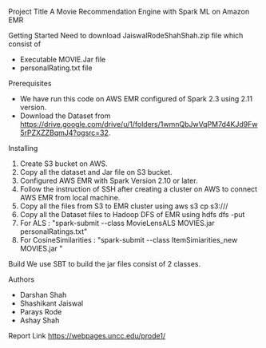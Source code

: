 Project Title
A Movie Recommendation Engine with Spark ML on Amazon EMR

Getting Started
Need to download JaiswalRodeShahShah.zip file which consist of 
- Executable MOVIE.Jar file
- personalRating.txt file

Prerequisites
- We have run this code on AWS EMR configured of Spark 2.3 using 2.11 version.
- Download the Dataset from https://drive.google.com/drive/u/1/folders/1wmnQbJwVqPM7d4KJd9Fw5rPZXZZBqmJ4?ogsrc=32.

Installing

1) Create S3 bucket on AWS.
2) Copy all the dataset and Jar file on S3 bucket.
3) Configured AWS EMR with Spark Version 2.10 or later.
4) Follow the instruction of SSH after creating a cluster on AWS to connect AWS EMR from local machine.
5) Copy all the files from S3 to EMR cluster using aws s3 cp s3://<bucketname>/<files> <local path of cluster>
6) Copy all the Dataset files to Hadoop DFS of EMR using hdfs dfs -put <local path of data files> <HDFS file location>
7) For ALS : 
	"spark-submit --class MovieLensALS MOVIES.jar <HDFS path dir> personalRatings.txt"
8) For CosineSimilarities :
	"spark-submit --class ItemSimiarities_new MOVIES.jar <movieID for which we need recommendation>"


Build 
We use SBT to build the jar files consist of 2 classes.

Authors
- Darshan Shah
- Shashikant Jaiswal
- Parays Rode
- Ashay Shah

Report Link
https://webpages.uncc.edu/prode1/

